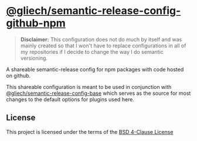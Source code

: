 # [@gliech/semantic-release-config-github-npm][1]

> **Disclaimer:** This configuration does not do much by itself and was mainly
> created so that I won't have to replace configurations in all of my
> repositories if I decide to change the way I do semantic versioning.

A shareable semantic-release config for npm packages with code hosted on github.

This shareable configuration is meant to be used in conjunction with
[@gliech/semantic-release-config-base][2] which serves as the source for most
changes to the default options for plugins used here.

## License

This project is licensed under the terms of the [BSD 4-Clause License](LICENSE)

[1]: https://www.npmjs.com/package/@gliech/semantic-release-config-github-npm
[2]: https://www.npmjs.com/package/@gliech/semantic-release-config-base
